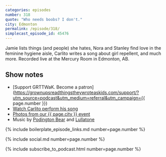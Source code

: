 ```yaml
---
categories: episodes
number: 318
quote: "Who needs boobs? I don't."
city: Edmonton
permalink: /episode/318/
simplecast_episode_id: 45476
---
```


Jamie lists things (and people) she hates, Nora and Stanley find love in the feminine hygiene aisle, Carlito writes a song about girl repellent, and much more. Recorded live at the Mercury Room in Edmonton, AB.

## Show notes
- [Support GRTTWaK. Become a patron](https://grownupsreadthingstheywroteaskids.com/support/?utm_source=podcast&utm_medium=referral&utm_campaign={{ page.number }})
- [Watch Carlito perform his song](https://www.facebook.com/grownupsreadthingstheywroteaskids/videos)
- [Photos from our {{ page.city }} event](https://www.facebook.com/grownupsreadthingstheywroteaskids/photos/?tab=album&album_id=10154024063658600)
- Music by [Podington Bear](https://geo.itunes.apple.com/us/artist/podington-bear/id250459572?at=10lR7u&mt=1&app=music) and [Lullatone](https://geo.itunes.apple.com/us/artist/lullatone/id34467705?at=10lR7u&mt=1&app=music)

{% include boilerplate_episode_links.md number=page.number %}

{% include social.md number=page.number %}

{% include subscribe_to_podcast.html number=page.number %}